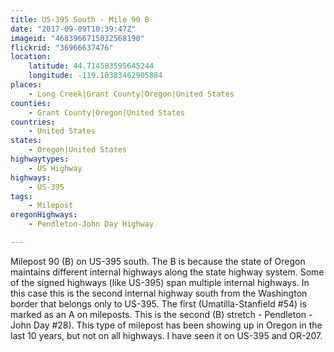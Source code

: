 ```yaml
---
title: US-395 South - Mile 90 B
date: "2017-09-09T10:39:47Z"
imageid: "4683966715032568190"
flickrid: "36966637476"
location:
    latitude: 44.714583595645244
    longitude: -119.10383462905884
places:
    - Long Creek|Grant County|Oregon|United States
counties:
    - Grant County|Oregon|United States
countries:
    - United States
states:
    - Oregon|United States
highwaytypes:
    - US Highway
highways:
    - US-395
tags:
    - Milepost
oregonHighways:
    - Pendleton-John Day Highway

---
```

Milepost 90 (B) on US-395 south.  The B is because the state of Oregon maintains different internal highways along the state highway system.  Some of the signed highways (like US-395) span multiple internal highways.  In this case this is the second internal highway south from the Washington border that belongs only to US-395.  The first (Umatilla-Stanfield #54) is marked as an A on mileposts.  This is the second (B) stretch - Pendleton - John Day #28).  This type of milepost has been showing up in Oregon in the last 10 years, but not on all highways.  I have seen it on US-395 and OR-207.